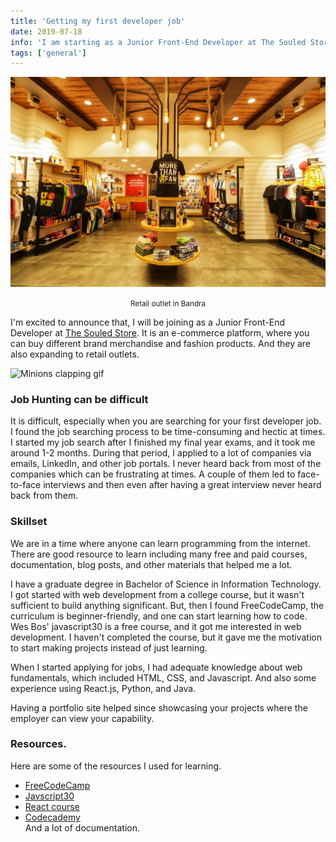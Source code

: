 ```yaml
---
title: 'Getting my first developer job'
date: 2019-07-18
info: 'I am starting as a Junior Front-End Developer at The Souled Store'
tags: ['general']
---
```


![The Souled Store retail store](retail-store.jpg)

<center><small>Retail outlet in Bandra</center></small>

I'm excited to announce that, I will be joining as a Junior Front-End Developer at [The Souled Store](https://thesouledstore.com). It is an e-commerce platform, where you can buy different brand merchandise and fashion products. And they are also expanding to retail outlets.

![Minions clapping gif](https://media.giphy.com/media/fxsqOYnIMEefC/giphy.gif)

### Job Hunting can be difficult

It is difficult, especially when you are searching for your first developer job. I found the job searching process to be time-consuming and hectic at times. I started my job search after I finished my final year exams, and it took me around 1-2 months. During that period, I applied to a lot of companies via emails, LinkedIn, and other job portals. I never heard back from most of the companies which can be frustrating at times. A couple of them led to face-to-face interviews and then even after having a great interview never heard back from them.

### Skillset

We are in a time where anyone can learn programming from the internet. There are good resource to learn including many free and paid courses, documentation, blog posts, and other materials that helped me a lot.

I have a graduate degree in Bachelor of Science in Information Technology. I got started with web development from a college course, but it wasn't sufficient to build anything significant. But, then I found FreeCodeCamp, the curriculum is beginner-friendly, and one can start learning how to code. Wes Bos' javascript30 is a free course, and it got me interested in web development. I haven't completed the course, but it gave me the motivation to start making projects instead of just learning.

When I started applying for jobs, I had adequate knowledge about web fundamentals, which included HTML, CSS, and Javascript. And also some experience using React.js, Python, and Java.

Having a portfolio site helped since showcasing your projects where the employer can view your capability.

### Resources.

Here are some of the resources I used for learning.

- [FreeCodeCamp](https://www.freecodecamp.org/)
- [Javscript30](https://javascript30.com/)
- [React course](https://www.udemy.com/react-2nd-edition/)
- [Codecademy](https://www.codecademy.com/) <br />
  And a lot of documentation.

